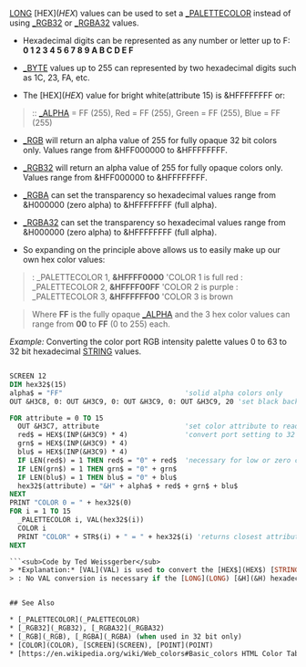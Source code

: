 [LONG](LONG) [HEX$](HEX$) values can be used to set a [_PALETTECOLOR](_PALETTECOLOR) instead of using [_RGB32](_RGB32) or [_RGBA32](_RGBA32) values.


* Hexadecimal digits can  be represented as any number or letter up to F: **0 1 2 3 4 5 6 7 8 9 A B C D E F**

* [_BYTE](_BYTE) values up to 255 can represented by two hexadecimal digits such as 1C, 23, FA, etc.

* The [HEX$](HEX$) value for bright white(attribute 15) is &HFFFFFFFF or:

> :: [_ALPHA](_ALPHA) = FF (255), Red = FF (255), Green = FF (255), Blue = FF (255)

* [_RGB](_RGB) will return an alpha value of 255 for fully opaque 32 bit colors only. Values range from &HFF000000 to &HFFFFFFFF.

* [_RGB32](_RGB32) will return an alpha value of 255 for fully opaque colors only. Values range from &HFF000000 to &HFFFFFFFF.

* [_RGBA](_RGBA) can set the transparency so hexadecimal values range from &H000000 (zero alpha) to &HFFFFFFFF (full alpha).

* [_RGBA32](_RGBA32) can set the transparency so hexadecimal values range from &H000000 (zero alpha) to &HFFFFFFFF (full alpha).


* So expanding on the principle above allows us to easily make up our own hex color values:

> : _PALETTECOLOR 1, **&HFFFF0000** 'COLOR 1 is full red
> : _PALETTECOLOR 2, **&HFFFF00FF** 'COLOR 2 is purple
> : _PALETTECOLOR 3, **&HFFFFFF00** 'COLOR 3 is brown

> Where **FF** is the fully opaque [_ALPHA](_ALPHA) and the 3 hex color values can range from **00** to **FF** (0 to 255) each.


*Example:* Converting the color port RGB intensity palette values 0 to 63 to 32 bit hexadecimal [STRING](STRING) values. 

```vb

SCREEN 12
DIM hex32$(15)
alpha$ = "FF"                              'solid alpha colors only
OUT &H3C8, 0: OUT &H3C9, 0: OUT &H3C9, 0: OUT &H3C9, 20 'set black background to dark blue

FOR attribute = 0 TO 15
  OUT &H3C7, attribute                     'set color attribute to read
  red$ = HEX$(INP(&H3C9) * 4)              'convert port setting to 32 bit values
  grn$ = HEX$(INP(&H3C9) * 4)
  blu$ = HEX$(INP(&H3C9) * 4)
  IF LEN(red$) = 1 THEN red$ = "0" + red$  'necessary for low or zero color intensities
  IF LEN(grn$) = 1 THEN grn$ = "0" + grn$
  IF LEN(blu$) = 1 THEN blu$ = "0" + blu$
  hex32$(attribute) = "&H" + alpha$ + red$ + grn$ + blu$
NEXT
PRINT "COLOR 0 = " + hex32$(0)
FOR i = 1 TO 15
  _PALETTECOLOR i, VAL(hex32$(i))
  COLOR i
  PRINT "COLOR" + STR$(i) + " = " + hex32$(i) 'returns closest attribute
NEXT 

```<sub>Code by Ted Weissgerber</sub>
> *Explanation:* [VAL](VAL) is used to convert the [HEX$](HEX$) [STRING](STRING) values to valid 32 bit color values for [_PALETTECOLOR](_PALETTECOLOR).
> : No VAL conversion is necessary if the [LONG](LONG) [&H](&H) hexadecimal values are entered into the program directly by the programmer.


## See Also

* [_PALETTECOLOR](_PALETTECOLOR)
* [_RGB32](_RGB32), [_RGBA32](_RGBA32)
* [_RGB](_RGB), [_RGBA](_RGBA) (when used in 32 bit only)
* [COLOR](COLOR), [SCREEN](SCREEN), [POINT](POINT)
* [https://en.wikipedia.org/wiki/Web_colors#Basic_colors HTML Color Table HEX Values and Names]




